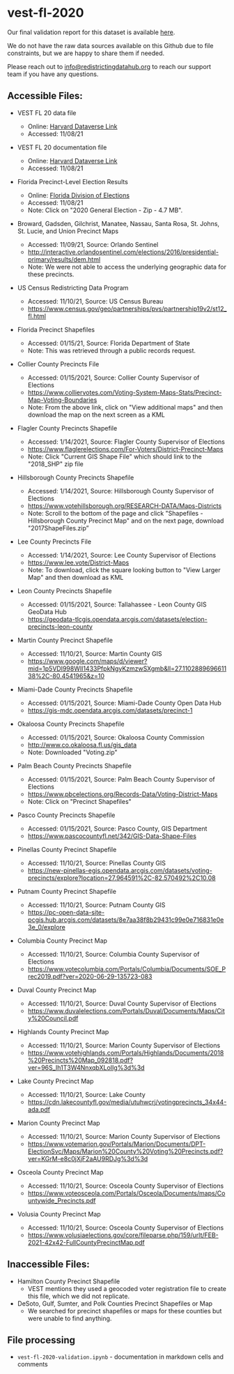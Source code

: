 # vest-fl-2020

Our final validation report for this dataset is available [here](https://redistrictingdatahub.org/dataset/vest-2020-florida-precinct-boundaries-and-election-results/).

We do not have the raw data sources available on this Github due to file constraints, but we are happy to share them if needed. 

Please reach out to info@redistrictingdatahub.org to reach our support team if you have any questions.

## **Accessible Files:**
- VEST FL 20 data file
  - Online: [Harvard Dataverse Link](https://dataverse.harvard.edu/file.xhtml?fileId=4938250&version=24.0)
  - Accessed: 11/08/21

- VEST FL 20 documentation file
  - Online: [Harvard Dataverse Link](https://dataverse.harvard.edu/file.xhtml?fileId=5371928&version=24.0)
  - Accessed: 11/08/21

- Florida Precinct-Level Election Results
  - Online: [Florida Division of Elections](https://dos.myflorida.com/elections/data-statistics/elections-data/precinct-level-election-results/)
  - Accessed: 11/08/21
  - Note: Click on "2020 General Election - Zip - 4.7 MB".

- Broward, Gadsden, Gilchrist, Manatee, Nassau, Santa Rosa, St. Johns, St. Lucie, and Union Precinct Maps
  - Accessed: 11/09/21, Source: Orlando Sentinel
  - http://interactive.orlandosentinel.com/elections/2016/presidential-primary/results/dem.html
  - Note: We were not able to access the underlying geographic data for these precincts.
- US Census Redistricting Data Program
  - Accessed: 11/10/21, Source: US Census Bureau
  - https://www.census.gov/geo/partnerships/pvs/partnership19v2/st12_fl.html 
- Florida Precinct Shapefiles
  - Accessed: 01/15/21, Source: Florida Department of State
  - Note: This was retrieved through a public records request.
- Collier County Precincts File
  - Accessed: 01/15/2021, Source: Collier County Supervisor of Elections
  - https://www.colliervotes.com/Voting-System-Maps-Stats/Precinct-Map-Voting-Boundaries 
  - Note: From the above link, click on "View additional maps" and then download the map on the next screen as a KML
- Flagler County Precincts Shapefile
  - Accessed: 1/14/2021, Source: Flagler County Supervisor of Elections
  - https://www.flaglerelections.com/For-Voters/District-Precinct-Maps 
  - Note: Click "Current GIS Shape File" which should link to the "2018_SHP" zip file
- Hillsborough County Precincts Shapefile
  - Accessed: 1/14/2021, Source: Hillsborough County Supervisor of Elections
  - https://www.votehillsborough.org/RESEARCH-DATA/Maps-Districts 
  - Note: Scroll to the bottom of the page and click "Shapefiles - Hillsborough County Precinct Map" and on the next page, download "2017ShapeFiles.zip”
- Lee County Precincts File
  - Accessed: 1/14/2021, Source: Lee County Supervisor of Elections
  - https://www.lee.vote/District-Maps 
  - Note: To download, click the square looking button to "View Larger Map" and then download as KML
- Leon County Precincts Shapefile
  - Accessed: 01/15/2021, Source: Tallahassee - Leon County GIS GeoData Hub
  - https://geodata-tlcgis.opendata.arcgis.com/datasets/election-precincts-leon-county 
- Martin County Precinct Shapefile
  - Accessed: 11/10/21, Source: Martin County GIS
  - https://www.google.com/maps/d/viewer?mid=1p5VDI998WIl1433PfpkNgyKzmzwSXgmb&ll=27.110288969661138%2C-80.4541965&z=10
- Miami-Dade County Precincts Shapefile
  - Accessed: 01/15/2021, Source: Miami-Dade County Open Data Hub
  - https://gis-mdc.opendata.arcgis.com/datasets/precinct-1 
- Okaloosa County Precincts Shapefile
  - Accessed: 01/15/2021, Source: Okaloosa County Commission
  - http://www.co.okaloosa.fl.us/gis_data 
  - Note: Downloaded "Voting.zip"
- Palm Beach County Precincts Shapefile
  - Accessed: 01/15/2021, Source: Palm Beach County Supervisor of Elections
  - https://www.pbcelections.org/Records-Data/Voting-District-Maps 
  - Note: Click on "Precinct Shapefiles"
- Pasco County Precincts Shapefile
  - Accessed: 01/15/2021, Source: Pasco County, GIS Department
  - https://www.pascocountyfl.net/342/GIS-Data-Shape-Files
- Pinellas County Precinct Shapefile
  - Accessed: 11/10/21, Source: Pinellas County GIS
  - https://new-pinellas-egis.opendata.arcgis.com/datasets/voting-precincts/explore?location=27.964591%2C-82.570492%2C10.08
- Putnam County Precinct Shapefile
  - Accessed: 11/10/21, Source: Putnam County GIS
  - https://pc-open-data-site-pcgis.hub.arcgis.com/datasets/8e7aa38f8b29431c99e0e716831e0e3e_0/explore
- Columbia County Precinct Map
  - Accessed: 11/10/21, Source: Columbia County Supervisor of Elections
  - https://www.votecolumbia.com/Portals/Columbia/Documents/SOE_Prec2019.pdf?ver=2020-06-29-135723-083
- Duval County Precinct Map
  - Accessed: 11/10/21, Source: Duval County Supervisor of Elections
  - https://www.duvalelections.com/Portals/Duval/Documents/Maps/City%20Council.pdf
- Highlands County Precinct Map
  - Accessed: 11/10/21, Source: Marion County Supervisor of Elections
  - https://www.votehighlands.com/Portals/Highlands/Documents/2018%20Precincts%20Map_092818.pdf?ver=96S_Ih1T3W4NnxqbXLoIIg%3d%3d
- Lake County Precinct Map
  - Accessed: 11/10/21, Source: Lake County
  - https://cdn.lakecountyfl.gov/media/utuhwcrj/votingprecincts_34x44-ada.pdf
- Marion County Precinct Map
  - Accessed: 11/10/21, Source: Marion County Supervisor of Elections
  - https://www.votemarion.gov/Portals/Marion/Documents/DPT-ElectionSvc/Maps/Marion%20County%20Voting%20Precincts.pdf?ver=KGrM-e8c0jXjF2aAU9RDJg%3d%3d
- Osceola County Precinct Map
  - Accessed: 11/10/21, Source: Osceola County Supervisor of Elections
  - https://www.voteosceola.com/Portals/Osceola/Documents/maps/Countywide_Precincts.pdf
- Volusia County Precinct Map
  - Accessed: 11/10/21, Source: Osceola County Supervisor of Elections
  - https://www.volusiaelections.gov/core/fileparse.php/159/urlt/FEB-2021-42x42-FullCountyPrecinctMap.pdf
   
## **Inaccessible Files:**
- Hamilton County Precinct Shapefile
  - VEST mentions they used a geocoded voter registration file to create this file, which we did not replicate.
- DeSoto, Gulf, Sumter, and Polk Counties Precinct Shapefiles or Map
  - We searched for precinct shapefiles or maps for these counties but were unable to find anything.

## File processing

- `vest-fl-2020-validation.ipynb` - documentation in markdown cells and comments

